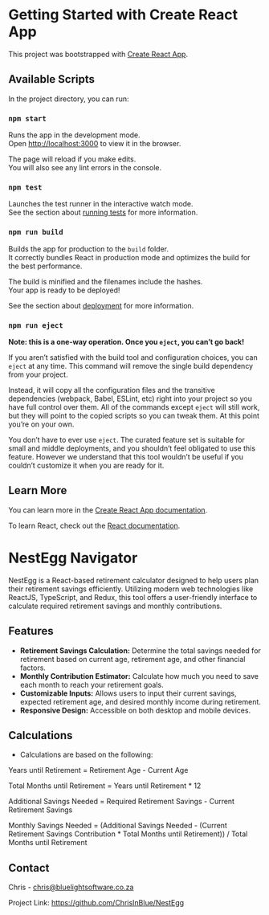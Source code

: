 # Getting Started with Create React App

This project was bootstrapped with [Create React App](https://github.com/facebook/create-react-app).

## Available Scripts

In the project directory, you can run:

### `npm start`

Runs the app in the development mode.\
Open [http://localhost:3000](http://localhost:3000) to view it in the browser.

The page will reload if you make edits.\
You will also see any lint errors in the console.

### `npm test`

Launches the test runner in the interactive watch mode.\
See the section about [running tests](https://facebook.github.io/create-react-app/docs/running-tests) for more information.

### `npm run build`

Builds the app for production to the `build` folder.\
It correctly bundles React in production mode and optimizes the build for the best performance.

The build is minified and the filenames include the hashes.\
Your app is ready to be deployed!

See the section about [deployment](https://facebook.github.io/create-react-app/docs/deployment) for more information.

### `npm run eject`

**Note: this is a one-way operation. Once you `eject`, you can’t go back!**

If you aren’t satisfied with the build tool and configuration choices, you can `eject` at any time. This command will remove the single build dependency from your project.

Instead, it will copy all the configuration files and the transitive dependencies (webpack, Babel, ESLint, etc) right into your project so you have full control over them. All of the commands except `eject` will still work, but they will point to the copied scripts so you can tweak them. At this point you’re on your own.

You don’t have to ever use `eject`. The curated feature set is suitable for small and middle deployments, and you shouldn’t feel obligated to use this feature. However we understand that this tool wouldn’t be useful if you couldn’t customize it when you are ready for it.

## Learn More

You can learn more in the [Create React App documentation](https://facebook.github.io/create-react-app/docs/getting-started).

To learn React, check out the [React documentation](https://reactjs.org/).

# NestEgg Navigator

NestEgg is a React-based retirement calculator designed to help users plan their retirement savings efficiently. Utilizing modern web technologies like ReactJS, TypeScript, and Redux, this tool offers a user-friendly interface to calculate required retirement savings and monthly contributions.

## Features

- **Retirement Savings Calculation:** Determine the total savings needed for retirement based on current age, retirement age, and other financial factors.
- **Monthly Contribution Estimator:** Calculate how much you need to save each month to reach your retirement goals.
- **Customizable Inputs:** Allows users to input their current savings, expected retirement age, and desired monthly income during retirement.
- **Responsive Design:** Accessible on both desktop and mobile devices.

## Calculations
- Calculations are based on the following:

Years until Retirement = Retirement Age - Current Age

Total Months until Retirement = Years until Retirement * 12

Additional Savings Needed = Required Retirement Savings - Current Retirement Savings

Monthly Savings Needed = (Additional Savings Needed - (Current Retirement Savings Contribution * Total Months until Retirement)) / Total Months until Retirement


## Contact

Chris - chris@bluelightsoftware.co.za

Project Link: https://github.com/ChrisInBlue/NestEgg


